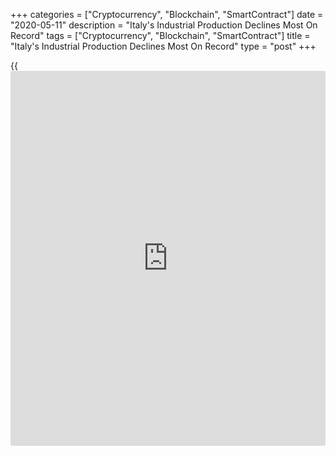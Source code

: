 +++
categories = ["Cryptocurrency", "Blockchain", "SmartContract"]
date = "2020-05-11"
description = "Italy's Industrial Production Declines Most On Record"
tags = ["Cryptocurrency", "Blockchain", "SmartContract"]
title = "Italy's Industrial Production Declines Most On Record"
type = "post"
+++

{{<iframe id="large-banner" src="https://www.bounty.group/#slide=26.0" width="100%" height="600" scrolling="no" style="border: 0px solid rgb(216, 221, 230); border-radius: 3px;">}}

Italy's industrial production declined at the fastest pace on record in
March as factories were closed amid [coronavirus][1] containment
measures, data released by the statistical office Istat showed on
Monday.

Industrial production decreased 28.4 percent month-on-month in March,
following a 1 percent decrease in February. Economists had forecast a
monthly fall of 20 percent.  
  
This was the biggest fall since the series began in 1990 and also
exceeded the weakness seen during global financial crisis in 2008-2009.

On a yearly basis, industrial production plunged 29.3 percent after
easing 2.3 percent in February. Production has been falling since March
2019. Output was expected to drop 20.7 percent.

All main sectors logged contraction in March with transport and textile
industries reporting more than 50 percent declines.

Data showed that capital goods output fell 39.9 percent and intermediate
goods production decreased 27.3 percent. Output of consumer goods and
energy fell 27.2 percent and 10.1 percent, respectively.

In the first quarter, industrial output eased 8.4 percent versus 1.1
percent drop registered in the fourth quarter of 2019.

For comments and feedback [contact](https://www.playgroundfx.com/contact/): editorial@rtt[news](https://www.letsplayfx.com/blog/forex-news-website/).com

[Economic News][2]

 **What parts of the world are seeing the best (and worst) economic
performances lately? Click[here][3] to check out our [Econ Scorecard][3]
and find out! See up-to-the-moment [ranking](https://www.playgroundfx.com/blog/crypto-exchange-ranking/)s for the best and worst
performers in [GDP][4], [unemployment rate][5], [inflation][6] and much
more.**

   1. www.rtt[news](https://www.letsplayfx.com/blog/forex-news-website/).com/list/coronavirus.aspx
   2. www.rtt[news](https://www.letsplayfx.com/blog/forex-news-website/).com/Content/EconomicNews.aspx
   3. www.rtt[news](https://www.letsplayfx.com/blog/forex-news-website/).com/economic-scorecard/world-rank/retail-sales/highest-performance.aspx
   4. www.rtt[news](https://www.letsplayfx.com/blog/forex-news-website/).com/economic-scorecard/world-rank/GDP/highest-performance.aspx
   5. www.rtt[news](https://www.letsplayfx.com/blog/forex-news-website/).com/economic-scorecard/world-rank/unemployment-rate/lowest-performance.aspx
   6. www.rtt[news](https://www.letsplayfx.com/blog/forex-news-website/).com/economic-scorecard/world-rank/CPI/highest-performance.aspx